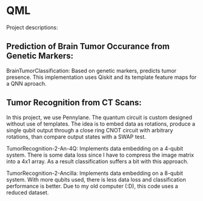 # QML

Project descriptions:

## Prediction of Brain Tumor Occurance from Genetic Markers: 

BrainTumorClassification: Based on genetic markers, predicts tumor presence. This implementation uses Qiskit and its template feature maps for a QNN aproach.


## Tumor Recognition from CT Scans:

In this project, we use Pennylane. The quantum circuit is custom designed without use of templates. The idea is to embed data as rotations, produce a single qubit output through a close ring CNOT circuit with arbitrary rotations, than compare output states with a SWAP test.

TumorRecognition-2-An-4Q: Implements data embedding on a 4-qubit system. There is some data loss since I have to compress the image matrix into a 4x1 array. As a result classification suffers a bit with this approach.

TumorRecognition-2-Ancilla: Implements data embedding on a 8-qubit system. With more qubits used, there is less data loss and classification performance is better. Due to my old computer (:D), this code uses a reduced dataset.
